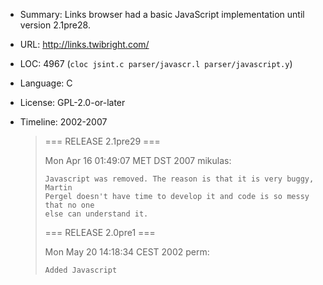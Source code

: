 * Summary:    Links browser had a basic JavaScript implementation until version 2.1pre28.
* URL:        http://links.twibright.com/
* LOC:        4967 (`cloc jsint.c parser/javascr.l parser/javascript.y`)
* Language:   C
* License:    GPL-2.0-or-later
* Timeline:   2002-2007

    > === RELEASE 2.1pre29 ===
    >
    > Mon Apr 16 01:49:07 MET DST 2007 mikulas:
    >
    >	  Javascript was removed. The reason is that it is very buggy, Martin
    >	  Pergel doesn't have time to develop it and code is so messy that no one
    >	  else can understand it.
    >
    > === RELEASE 2.0pre1 ===
    >
    > Mon May 20 14:18:34 CEST 2002 perm:
    >
    >     Added Javascript

